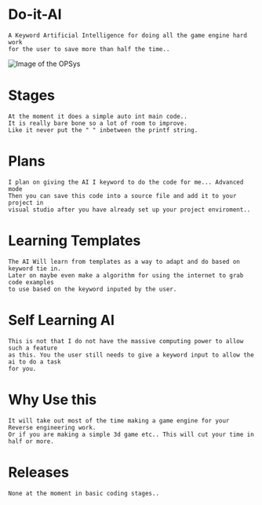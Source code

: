 # Do-it-AI
    A Keyword Artificial Intelligence for doing all the game engine hard work
    for the user to save more than half the time..

![Image of the OPSys](https://i.ibb.co/Xx0fxD5/ezgif-com-video-to-gif-1.gif)

# Stages

    At the moment it does a simple auto int main code..
    It is really bare bone so a lot of room to improve.
    Like it never put the " " inbetween the printf string.
    
    
# Plans

    I plan on giving the AI I keyword to do the code for me... Advanced mode
    Then you can save this code into a source file and add it to your project in
    visual studio after you have already set up your project enviroment..
    
    
# Learning Templates

    The AI Will learn from templates as a way to adapt and do based on keyword tie in.
    Later on maybe even make a algorithm for using the internet to grab code examples
    to use based on the keyword inputed by the user.
    
    
# Self Learning AI

    This is not that I do not have the massive computing power to allow such a feature 
    as this. You the user still needs to give a keyword input to allow the ai to do a task
    for you.
    
    
# Why Use this

    It will take out most of the time making a game engine for your Reverse engineering work.
    Or if you are making a simple 3d game etc.. This will cut your time in half or more.
    
    
# Releases

    None at the moment in basic coding stages..
